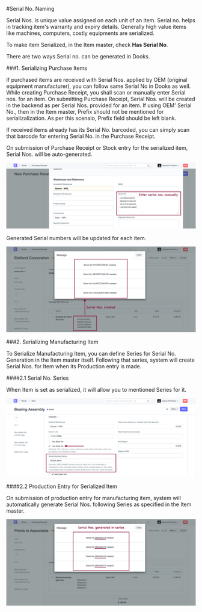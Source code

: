 <!-- add-breadcrumbs -->
#Serial No. Naming

Serial Nos. is unique value assigned on each unit of an item. Serial no. helps in tracking item's warranty and expiry details. Generally high value items like machines, computers, costly equipments are serialized.

To make item Serialized, in the Item master, check **Has Serial No**.

There are two ways Serial no. can be generated in Dooks.

###1. Serializing Purchase Items

If purchased items are received with Serial Nos. applied by OEM (original equipment manufacturer), you can follow same Serial No in Dooks as well. While creating Purchase Receipt, you shall scan or manually enter Serial nos. for an item. On submitting Purchase Receipt, Serial Nos. will be created in the backend as per Serial Nos. provided for an item. If using OEM' Serial No., then in the Item master, Prefix should not be mentioned for serializalization. As per this scenaio, Prefix field should be left blank.

If received items already has its Serial No. barcoded, you can simply scan that barcode for entering Serial No. in the Purchase Receipt.

On submission of Purchase Receipt or Stock entry for the serialized item, Serial Nos. will be auto-generated.

<img alt="Serial Nos Entry" class="screenshot" src="../assets/serial-naming-1.png">

Generated Serial numbers will be updated for each item.

<img alt="Serial Nos Created" class="screenshot" src="../assets/serial-naming-2.png">

###2. Serializing Manufacturing Item

To Serialize Manufacturing Item, you can define Series for Serial No. Generation in the Item master itself. Following that series, system will create Serial Nos. for Item when its Production entry is made.

####2.1 Serial No. Series

When Item is set as serialized, it will allow you to mentioned Series for it.

<img alt="Serial Nos Created" class="screenshot" src="../assets/serial-naming-3.png">

####2.2 Production Entry for Serialized Item

On submission of production entry for manufacturing item, system will automatically generate Serial Nos. following Series as specified in the Item master.

<img alt="Serial Nos Created" class="screenshot" src="../assets/serial-naming-4.png">

<!-- markdown -->